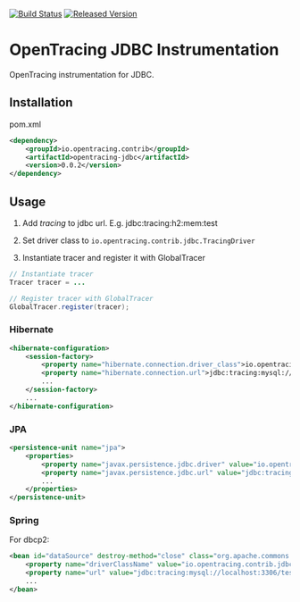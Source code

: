 [![Build Status][ci-img]][ci] [![Released Version][maven-img]][maven]

# OpenTracing JDBC Instrumentation
OpenTracing instrumentation for JDBC.

## Installation

pom.xml
```xml
<dependency>
    <groupId>io.opentracing.contrib</groupId>
    <artifactId>opentracing-jdbc</artifactId>
    <version>0.0.2</version>
</dependency>
```

## Usage

1. Add _tracing_ to jdbc url. E.g. jdbc:tracing:h2:mem:test

2. Set driver class to `io.opentracing.contrib.jdbc.TracingDriver`

3. Instantiate tracer and register it with GlobalTracer
```java
// Instantiate tracer
Tracer tracer = ...

// Register tracer with GlobalTracer
GlobalTracer.register(tracer);

```

### Hibernate

```xml
<hibernate-configuration>
    <session-factory>
        <property name="hibernate.connection.driver_class">io.opentracing.contrib.jdbc.TracingDriver</property>
        <property name="hibernate.connection.url">jdbc:tracing:mysql://localhost:3306/test</property>
        ...
    </session-factory>
    ...
</hibernate-configuration>
```

### JPA

```xml
<persistence-unit name="jpa">
    <properties>
        <property name="javax.persistence.jdbc.driver" value="io.opentracing.contrib.jdbc.TracingDriver"/>
        <property name="javax.persistence.jdbc.url" value="jdbc:tracing:mysql://localhost:3306/test"/>
        ...
    </properties>
</persistence-unit>
```

### Spring

For dbcp2:
 
```xml
<bean id="dataSource" destroy-method="close" class="org.apache.commons.dbcp2.BasicDataSource">
    <property name="driverClassName" value="io.opentracing.contrib.jdbc.TracingDriver"/>
    <property name="url" value="jdbc:tracing:mysql://localhost:3306/test"/>
    ...
</bean> 

```

[ci-img]: https://travis-ci.org/opentracing-contrib/java-jdbc.svg?branch=master
[ci]: https://travis-ci.org/opentracing-contrib/java-jdbc
[maven-img]: https://img.shields.io/maven-central/v/io.opentracing.contrib/opentracing-jdbc.svg
[maven]: http://search.maven.org/#search%7Cga%7C1%7Copentracing-jdbc
